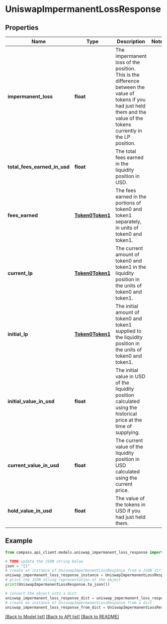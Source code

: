 # UniswapImpermanentLossResponse


## Properties

Name | Type | Description | Notes
------------ | ------------- | ------------- | -------------
**impermanent_loss** | **float** | The impermanent loss of the position. This is the difference between the value of tokens if you had just held them and the value of the tokens currently in the LP position. | 
**total_fees_earned_in_usd** | **float** | The total fees earned in the liquidity position in USD. | 
**fees_earned** | [**Token0Token1**](Token0Token1.md) | The fees earned in the portions of token0 and token1 separately, in units of token0 and token1. | 
**current_lp** | [**Token0Token1**](Token0Token1.md) | The current amount of token0 and token1 in the liquidity position in the units of token0 and token1. | 
**initial_lp** | [**Token0Token1**](Token0Token1.md) | The initial amount of token0 and token1 supplied to the liquidity position in the units of token0 and token1. | 
**initial_value_in_usd** | **float** | The initial value in USD of the liquidity position calculated using the historical price at the time of supplying. | 
**current_value_in_usd** | **float** | The current value of the liquidity position in USD calculated using the current price. | 
**hold_value_in_usd** | **float** | The value of the tokens in USD if you had just held them. | 

## Example

```python
from compass.api_client.models.uniswap_impermanent_loss_response import UniswapImpermanentLossResponse

# TODO update the JSON string below
json = "{}"
# create an instance of UniswapImpermanentLossResponse from a JSON string
uniswap_impermanent_loss_response_instance = UniswapImpermanentLossResponse.from_json(json)
# print the JSON string representation of the object
print(UniswapImpermanentLossResponse.to_json())

# convert the object into a dict
uniswap_impermanent_loss_response_dict = uniswap_impermanent_loss_response_instance.to_dict()
# create an instance of UniswapImpermanentLossResponse from a dict
uniswap_impermanent_loss_response_from_dict = UniswapImpermanentLossResponse.from_dict(uniswap_impermanent_loss_response_dict)
```
[[Back to Model list]](../README.md#documentation-for-models) [[Back to API list]](../README.md#documentation-for-api-endpoints) [[Back to README]](../README.md)


